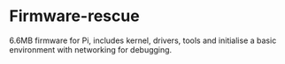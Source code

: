 # Firmware-rescue
6.6MB firmware for Pi, includes kernel, drivers, tools and initialise a basic environment with networking for debugging.
